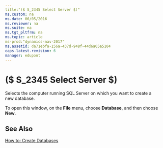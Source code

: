 ```yaml
---
title:"($ S_2345 Select Server $)"
ms.custom: na
ms.date: 06/05/2016
ms.reviewer: na
ms.suite: na
ms.tgt_pltfrm: na
ms.topic: article
ms-prod:"dynamics-nav-2017"
ms.assetid: da71ebfa-156a-437d-948f-44d6a05a5104
caps.latest.revision: 6
manager: edupont
---
```

# ($ S_2345 Select Server $)
Selects the computer running SQL Server on which you want to create a new database.  
  
 To open this window, on the **File** menu, choose **Database**, and then choose **New**.  
  
## See Also  
 [How to: Create Databases](../Topic/How%20to:%20Create%20Databases.md)